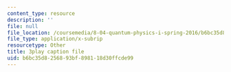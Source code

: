 ```yaml
---
content_type: resource
description: ''
file: null
file_location: /coursemedia/8-04-quantum-physics-i-spring-2016/b6bc35d8256893bf898118d30ffcde99_d4skxu7MpFI.srt
file_type: application/x-subrip
resourcetype: Other
title: 3play caption file
uid: b6bc35d8-2568-93bf-8981-18d30ffcde99
---
```

